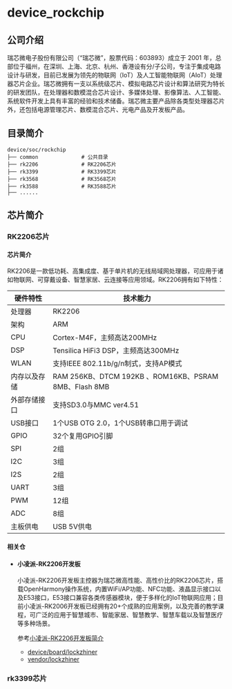 # device_rockchip

## 公司介绍

瑞芯微电子股份有限公司（“瑞芯微”，股票代码：603893）成立于 2001 年，总部位于福州，在深圳、上海、北京、杭州、香港设有分/子公司，专注于集成电路设计与研发，目前已发展为领先的物联网（IoT）及人工智能物联网（AIoT）处理器芯片企业。瑞芯微拥有一支以系统级芯片、模拟电路芯片设计和算法研究为特长的研发团队，在处理器和数模混合芯片设计、多媒体处理、影像算法、人工智能、系统软件开发上具有丰富的经验和技术储备。瑞芯微主要产品除各类型处理器芯片外，还包括电源管理芯片、数模混合芯片、光电产品及开发板产品。

## 目录简介

```
device/soc/rockchip
├── common				# 公共目录
├── rk2206             	# RK2206芯片
├── rk3399             	# RK3399芯片
├── rk3568			   	# RK3568芯片	
├── rk3588              # RK3588芯片
├── ......
```

## 芯片简介

### RK2206芯片

#### 芯片简介

RK2206是一款低功耗、高集成度、基于单片机的无线局域网处理器，可应用于诸如物联网、可穿戴设备、智慧家居、云连接等应用领域。RK2206拥有如下特性：

| 硬件特性     | 技术能力                                              |
| ------------ | ----------------------------------------------------- |
| 处理器       | RK2206                                                |
| 架构         | ARM                                                   |
| CPU          | Cortex-M4F，主频高达200MHz                            |
| DSP          | Tensilica HiFi3 DSP，主频高达300MHz                   |
| WLAN         | 支持IEEE 802.11b/g/n制式，支持AP模式                  |
| 内存以及存储 | RAM 256KB、DTCM 192KB 、ROM16KB、PSRAM 8MB、Flash 8MB |
| 外部存储接口 | 支持SD3.0与MMC ver4.51                                |
| USB接口      | 1个USB OTG 2.0，1个USB转串口用于调试                  |
| GPIO         | 32个复用GPIO引脚                                      |
| SPI          | 2组                                                   |
| I2C          | 3组                                                   |
| I2S          | 2组                                                   |
| UART         | 3组                                                   |
| PWM          | 12组                                                  |
| ADC          | 8组                                                   |
| 主板供电     | USB 5V供电                                            |

#### 相关仓

* #### 小凌派-RK2206开发板

  小凌派-RK2206开发板主控器为瑞芯微高性能、高性价比的RK2206芯片，搭载OpenHarmony操作系统，内置WiFi/AP功能、NFC功能、液晶显示接口以及E53接口，E53接口兼容各类传感器模块，便于多样化的IoT物联网应用；目前小凌派-RK2006开发板已经拥有20+个成熟的应用案例，以及完善的教学课程，可广泛的应用于智慧城市、智能家居、智慧教学、智慧车载以及智慧医疗等多种场景。

  参考[小凌派-RK2206开发板简介](https://gitee.com/openharmony-sig/vendor-lockzhiner/tree/master/lingpi)

  * [device/board/lockzhiner](https://gitee.com/openharmony-sig/device_board_lockzhiner)
  * [vendor/lockzhiner](https://gitee.com/openharmony-sig/vendor-lockzhiner)

### rk3399芯片




